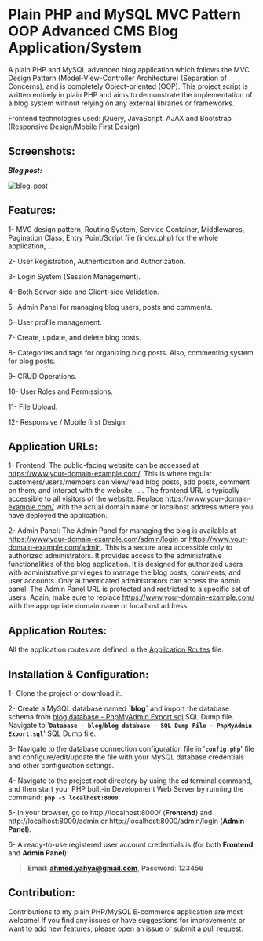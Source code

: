 # Plain PHP and MySQL MVC Pattern OOP Advanced CMS Blog Application/System
A plain PHP and MySQL advanced blog application which follows the MVC Design Pattern (Model-View-Controller Architecture) (Separation of Concerns), and is completely Object-oriented (OOP). This project script is written entirely in plain PHP and aims to demonstrate the implementation of a blog system without relying on any external libraries or frameworks.

Frontend technologies used: jQuery, JavaScript, AJAX and Bootstrap (Responsive Design/Mobile First Design).

## Screenshots:

***Blog post:***

![blog-post](https://github.com/AhmedYahyaE/plain-php-mvc-oop-blog/assets/118033266/561f5609-39f6-4f8d-b5df-e3c2e86b99df)

## Features:
1- MVC design pattern, Routing System, Service Container, Middlewares, Pagination Class, Entry Point/Script file (index.php) for the whole application, ...

2- User Registration, Authentication and Authorization.

3- Login System (Session Management).

4- Both Server-side and Client-side Validation.

5- Admin Panel for managing blog users, posts and comments.

6- User profile management.

7- Create, update, and delete blog posts.

8- Categories and tags for organizing blog posts. Also, commenting system for blog posts.

9- CRUD Operations.

10- User Roles and Permissions.

11- File Upload.

12- Responsive / Mobile first Design.

## Application URLs:
1- Frontend: The public-facing website can be accessed at https://www.your-domain-example.com/. This is where regular customers/users/members can view/read blog posts, add posts, comment on them, and interact with the website, .... The frontend URL is typically accessible to all visitors of the website. Replace https://www.your-domain-example.com/ with the actual domain name or localhost address where you have deployed the application.

2- Admin Panel: The Admin Panel for managing the blog is available at https://www.your-domain-example.com/admin/login or https://www.your-domain-example.com/admin. This is a secure area accessible only to authorized administrators. It provides access to the administrative functionalities of the blog application. It is designed for authorized users with administrative privileges to manage the blog posts, comments, and user accounts. Only authenticated administrators can access the admin panel. The Admin Panel URL is protected and restricted to a specific set of users. Again, make sure to replace https://www.your-domain-example.com/ with the appropriate domain name or localhost address.

## Application Routes:
All the application routes are defined in the [Application Routes](App/index.php) file.

## Installation & Configuration:
1- Clone the project or download it.

2- Create a MySQL database named **\`blog\`** and import the database schema from [blog database - PhpMyAdmin Export.sql](<Database - blog/blog database - SQL Dump File - PhpMyAdmin Export.sql>) SQL Dump file. Navigate to '**`Database - blog`**/**`blog database - SQL Dump File - PhpMyAdmin Export.sql`**' SQL Dump file.

3- Navigate to the database connection configuration file in '**`config.php`**' file and configure/edit/update the file with your MySQL database credentials and other configuration settings.

4- Navigate to the project root directory by using the **`cd`** terminal command, and then start your PHP built-in Development Web Server by running the command: **`php -S localhost:8000`**.

5- In your browser, go to http://localhost:8000/ (**Frontend**) and http://localhost:8000/admin or http://localhost:8000/admin/login (**Admin Panel**).

6- A ready-to-use registered user account credentials is (for both **Frontend** and **Admin Panel**):

> **Email**: **ahmed.yahya@gmail.com**, **Password**: **123456**

## Contribution:
Contributions to my plain PHP/MySQL E-commerce application are most welcome! If you find any issues or have suggestions for improvements or want to add new features, please open an issue or submit a pull request.
